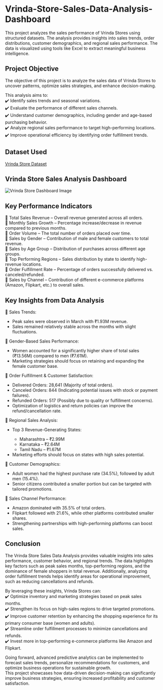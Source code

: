 # Vrinda-Store-Sales-Data-Analysis-Dashboard
This project analyzes the sales performance of Vrinda Stores using structured datasets. The analysis provides insights into sales trends, order distributions, customer demographics, and regional sales performance. The data is visualized using tools like Excel to extract meaningful business intelligence.

## Project Objective
The objective of this project is to analyze the sales data of Vrinda Stores to uncover patterns, optimize sales strategies, and enhance decision-making. 
<p>
  This analysis aims to:<br>
✔️ Identify sales trends and seasonal variations.<br>
✔️ Evaluate the performance of different sales channels.<br>
✔️ Understand customer demographics, including gender and age-based purchasing behavior.<br>
✔️ Analyze regional sales performance to target high-performing locations.<br>
✔️ Improve operational efficiency by identifying order fulfillment trends.<br>
</p>

## Dataset Used
<a href='https://github.com/Divya295-hub/Vrinda-Store-Sales-Data-Analysis-Dashboard/blob/main/Vrinda%20Store%20Data%20Analysis%20Dataset.xlsx'>Vrinda Store Dataset</a>

## Vrinda Store Sales Analysis Dashboard
![Vrinda Store Dashboard Image](https://github.com/user-attachments/assets/6ef2bc1b-6f55-4700-bdf1-2cb8acd64bfd)

## Key Performance Indicators
<p>
🔹 Total Sales Revenue – Overall revenue generated across all orders.<br>
🔹 Monthly Sales Growth – Percentage increase/decrease in revenue compared to previous months.<br>
🔹 Order Volume – The total number of orders placed over time.<br>
🔹 Sales by Gender – Contribution of male and female customers to total revenue.<br>
🔹 Sales by Age Group – Distribution of purchases across different age groups.<br>
🔹 Top Performing Regions – Sales distribution by state to identify high-revenue locations.<br>
🔹 Order Fulfillment Rate – Percentage of orders successfully delivered vs. canceled/refunded.<br>
🔹 Sales by Channel – Contribution of different e-commerce platforms (Amazon, Flipkart, etc.) to overall sales.
</p>

## Key Insights from Data Analysis

🔹 Sales Trends:<br>
<ul>
<li>Peak sales were observed in March with ₹1.93M revenue.</li>
<li>Sales remained relatively stable across the months with slight fluctuations.</li>
</ul>
🔹 Gender-Based Sales Performance:<br>
<ul>
<li>Women accounted for a significantly higher share of total sales (₹13.56M) compared to men (₹7.61M).</li>
<li>Marketing strategies should focus on retaining and expanding the female customer base.</li>
</ul>
🔹 Order Fulfillment & Customer Satisfaction:<br>
<ul>
<li>Delivered Orders: 28,641 (Majority of total orders).</li>
<li>Canceled Orders: 844 (Indicating potential issues with stock or payment failures).</li>
<li>Refunded Orders: 517 (Possibly due to quality or fulfillment concerns).</li>
<li>Optimization of logistics and return policies can improve the refund/cancellation rate.</li>
</ul>
🔹 Regional Sales Analysis:<br>
<ul>
<li>Top 3 Revenue-Generating States:<br></li>
<ul>
<li>Maharashtra – ₹2.99M </li>
<li>Karnataka – ₹2.64M </li>
<li>Tamil Nadu – ₹1.67M </li>
</ul>
<li>Marketing efforts should focus on states with high sales potential.</li>
</ul>
🔹 Customer Demographics:<br>
<ul>
<li>Adult women had the highest purchase rate (34.5%), followed by adult men (15.4%). </li>
<li>Senior citizens contributed a smaller portion but can be targeted with tailored promotions. </li>
</ul>
🔹 Sales Channel Performance:<br>
<ul>
<li>Amazon dominated with 35.5% of total orders.</li>
<li>Flipkart followed with 21.6%, while other platforms contributed smaller shares.</li>
<li>Strengthening partnerships with high-performing platforms can boost sales.</li>
</ul>

## Conclusion
<p>
The Vrinda Store Sales Data Analysis provides valuable insights into sales performance, customer behavior, and regional trends. The data highlights key factors such as peak sales months, top-performing regions, and the dominance of female shoppers in total revenue. Additionally, analyzing order fulfillment trends helps identify areas for operational improvement, such as reducing cancellations and refunds.<br>

By leveraging these insights, Vrinda Stores can:<br>
✔️ Optimize inventory and marketing strategies based on peak sales months.<br>
✔️ Strengthen its focus on high-sales regions to drive targeted promotions.<br>
✔️ Improve customer retention by enhancing the shopping experience for its primary consumer base (women and adults).<br>
✔️ Streamline order fulfillment processes to minimize cancellations and refunds.<br>
✔️ Invest more in top-performing e-commerce platforms like Amazon and Flipkart.<br>

Going forward, advanced predictive analytics can be implemented to forecast sales trends, personalize recommendations for customers, and optimize business operations for sustainable growth.<br>
This project showcases how data-driven decision-making can significantly improve business strategies, ensuring increased profitability and customer satisfaction. 
</p>

